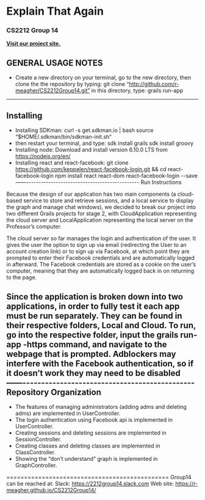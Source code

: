 # Explain That Again
### CS2212 Group 14

[<b>Visit our project site.</b>](https://r-meagher.github.io/CS2212Group14/)

GENERAL USAGE NOTES
--------------------
- Create a new directory on your terminal, go to the new directory, then clone the the
  repository by typing:
    git clone “http://github.com/r-meagher/CS2212Group14.git”
  in this directory, type:
    grails run-app
----------------------------------------------
Installing
-----------
- Installing SDKman:
    curl -s get.sdkman.io | bash
    source “$HOME/.sdkman/bin/sdkman-init.sh”
- then restart your terminal, and type:
    sdk install grails
    sdk install groovy
- Installing node:
    Download and install version 6.10.0 LTS from https://nodejs.org/en/
- Installing react and react-facebook:
    git clone https://github.com/keppelen/react-facebook-login.git && cd react-facebook-login
    npm install react react-dom react-facebook-login --save
——----------------------------------------------
Run Instructions

Because the design of our application has two main components (a cloud-based service to store and retrieve sessions,
and a local service to display the graph and manage chat windows), we decided to break our project into two different
Grails projects for stage 2, with CloudApplication representing the cloud server and LocalApplication representing the local
server on the Professor’s computer.

The cloud server so far manages the login and authentication of the user. It gives the user the option to sign up
via email (redirecting the User to an account creation link) or to sign up via Facebook, at which point they are
prompted to enter their Facebook credentials and are automatically logged in afterward. The Facebook credentials are
stored as a cookie on the user’s computer, meaning that they are automatically logged back in on returning to the page.

Since the application is broken down into two applications, in order to fully test it each app must be
run separately. They can be found in their respective folders, Local and Cloud. To run, go into the
 respective folder, input the grails run-app -https command, and navigate to the webpage that is prompted.
 Adblockers may interfere with the Facebook authentication, so if it doesn’t work they may need to be disabled
——----------------------------------------------
Repository Organization
------------------------
- The features of managing administrators (adding adms and deleting adms) are implemented
  in UserController.
- The login authentication using Facebook api is implemented in UserController.
- Creating sessions and deleting sessions are implemented in SessionController.
- Creating classes and deleting classes are implemented in ClassController.
- Showing the “don’t understand” graph is implemented in GraphController.

==============================================
Group14 can be reached at:
Slack:      https://2212group14.slack.com
Web site:   https://r-meagher.github.io/CS2212Group14/